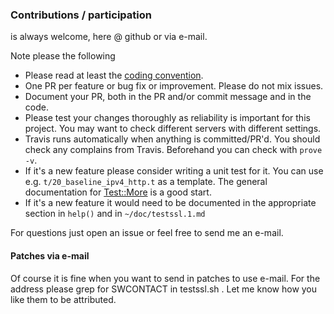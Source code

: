 
### Contributions / participation

is always welcome, here @ github or via e-mail.

Note please the following

* Please read at least the [coding convention](https://github.com/testssl/testssl.sh/Coding_Convention.md).
* One PR per feature or bug fix or improvement. Please do not mix issues.
* Document your PR, both in the PR and/or commit message and in the code.
* Please test your changes thoroughly as reliability is important for this project. You may want to check different servers with different settings.
* Travis runs automatically when anything is committed/PR'd. You should check any complains from Travis. Beforehand you can check with `prove -v`.
* If it's a new feature please consider writing a unit test for it. You can use e.g. `t/20_baseline_ipv4_http.t` as a template. The general documentation for [Test::More](https://perldoc.perl.org/Test/More.html) is a good start.
* If it's a new feature it would need to be documented in the appropriate section in `help()` and in `~/doc/testssl.1.md`

For questions just open an issue or feel free to send me an e-mail.

#### Patches via e-mail

Of course it is fine when you want to send in patches to use e-mail. For the address please grep for SWCONTACT in testssl.sh .
Let me know how you like them to be attributed.
